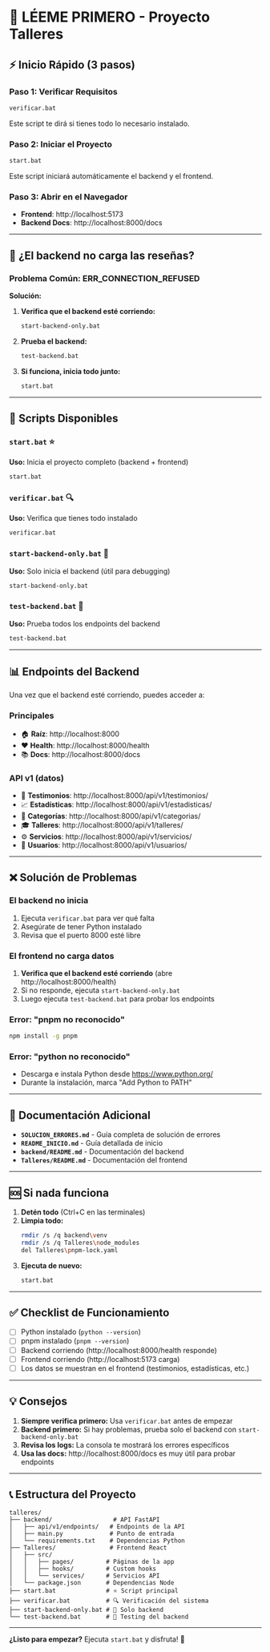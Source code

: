 # 🚀 LÉEME PRIMERO - Proyecto Talleres

## ⚡ Inicio Rápido (3 pasos)

### Paso 1: Verificar Requisitos
```bash
verificar.bat
```
Este script te dirá si tienes todo lo necesario instalado.

### Paso 2: Iniciar el Proyecto
```bash
start.bat
```
Este script iniciará automáticamente el backend y el frontend.

### Paso 3: Abrir en el Navegador
- **Frontend**: http://localhost:5173
- **Backend Docs**: http://localhost:8000/docs

---

## 🔧 ¿El backend no carga las reseñas?

### Problema Común: ERR_CONNECTION_REFUSED

**Solución:**

1. **Verifica que el backend esté corriendo:**
   ```bash
   start-backend-only.bat
   ```

2. **Prueba el backend:**
   ```bash
   test-backend.bat
   ```

3. **Si funciona, inicia todo junto:**
   ```bash
   start.bat
   ```

---

## 📂 Scripts Disponibles

### `start.bat` ⭐
**Uso:** Inicia el proyecto completo (backend + frontend)
```bash
start.bat
```

### `verificar.bat` 🔍
**Uso:** Verifica que tienes todo instalado
```bash
verificar.bat
```

### `start-backend-only.bat` 🔧
**Uso:** Solo inicia el backend (útil para debugging)
```bash
start-backend-only.bat
```

### `test-backend.bat` 🧪
**Uso:** Prueba todos los endpoints del backend
```bash
test-backend.bat
```

---

## 📊 Endpoints del Backend

Una vez que el backend esté corriendo, puedes acceder a:

### Principales
- 🏠 **Raíz**: http://localhost:8000
- ❤️ **Health**: http://localhost:8000/health
- 📚 **Docs**: http://localhost:8000/docs

### API v1 (datos)
- 💬 **Testimonios**: http://localhost:8000/api/v1/testimonios/
- 📈 **Estadísticas**: http://localhost:8000/api/v1/estadisticas/
- 📁 **Categorías**: http://localhost:8000/api/v1/categorias/
- 🎓 **Talleres**: http://localhost:8000/api/v1/talleres/
- ⚙️ **Servicios**: http://localhost:8000/api/v1/servicios/
- 👥 **Usuarios**: http://localhost:8000/api/v1/usuarios/

---

## ❌ Solución de Problemas

### El backend no inicia
1. Ejecuta `verificar.bat` para ver qué falta
2. Asegúrate de tener Python instalado
3. Revisa que el puerto 8000 esté libre

### El frontend no carga datos
1. **Verifica que el backend esté corriendo** (abre http://localhost:8000/health)
2. Si no responde, ejecuta `start-backend-only.bat`
3. Luego ejecuta `test-backend.bat` para probar los endpoints

### Error: "pnpm no reconocido"
```bash
npm install -g pnpm
```

### Error: "python no reconocido"
- Descarga e instala Python desde https://www.python.org/
- Durante la instalación, marca "Add Python to PATH"

---

## 📖 Documentación Adicional

- **`SOLUCION_ERRORES.md`** - Guía completa de solución de errores
- **`README_INICIO.md`** - Guía detallada de inicio
- **`backend/README.md`** - Documentación del backend
- **`Talleres/README.md`** - Documentación del frontend

---

## 🆘 Si nada funciona

1. **Detén todo** (Ctrl+C en las terminales)
2. **Limpia todo:**
   ```bash
   rmdir /s /q backend\venv
   rmdir /s /q Talleres\node_modules
   del Talleres\pnpm-lock.yaml
   ```
3. **Ejecuta de nuevo:**
   ```bash
   start.bat
   ```

---

## ✅ Checklist de Funcionamiento

- [ ] Python instalado (`python --version`)
- [ ] pnpm instalado (`pnpm --version`)
- [ ] Backend corriendo (http://localhost:8000/health responde)
- [ ] Frontend corriendo (http://localhost:5173 carga)
- [ ] Los datos se muestran en el frontend (testimonios, estadísticas, etc.)

---

## 💡 Consejos

1. **Siempre verifica primero:** Usa `verificar.bat` antes de empezar
2. **Backend primero:** Si hay problemas, prueba solo el backend con `start-backend-only.bat`
3. **Revisa los logs:** La consola te mostrará los errores específicos
4. **Usa las docs:** http://localhost:8000/docs es muy útil para probar endpoints

---

## 📞 Estructura del Proyecto

```
talleres/
├── backend/                 # API FastAPI
│   ├── api/v1/endpoints/   # Endpoints de la API
│   ├── main.py             # Punto de entrada
│   └── requirements.txt    # Dependencias Python
├── Talleres/               # Frontend React
│   ├── src/
│   │   ├── pages/         # Páginas de la app
│   │   ├── hooks/         # Custom hooks
│   │   └── services/      # Servicios API
│   └── package.json       # Dependencias Node
├── start.bat              # ⭐ Script principal
├── verificar.bat          # 🔍 Verificación del sistema
├── start-backend-only.bat # 🔧 Solo backend
└── test-backend.bat       # 🧪 Testing del backend
```

---

**¿Listo para empezar?** Ejecuta `start.bat` y disfruta! 🎉

